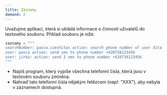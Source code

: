 ```yaml
---
title: Záznamy
demand: 2
---
```


Uvažujme aplikaci, která si ukládá informace o činnosti uživatelů do textového souboru. Příklad souboru je níže.

```py
zaznamy = """
searchNumber: pavca.czechitas action: search phone number of user dita
user: pavca action: send sms to phone number +420728123456
user: jirka: action: send 2 sms to phone number +420734123456
"""
```

* Napiš program, který vypíše všechna telefonní čísla, která jsou v textovém souboru zmíněna.
* Nahraď tato telefonní čísla nějakým řetězcem (např. "XXX"), aby nebyla v záznamech dostupná.

